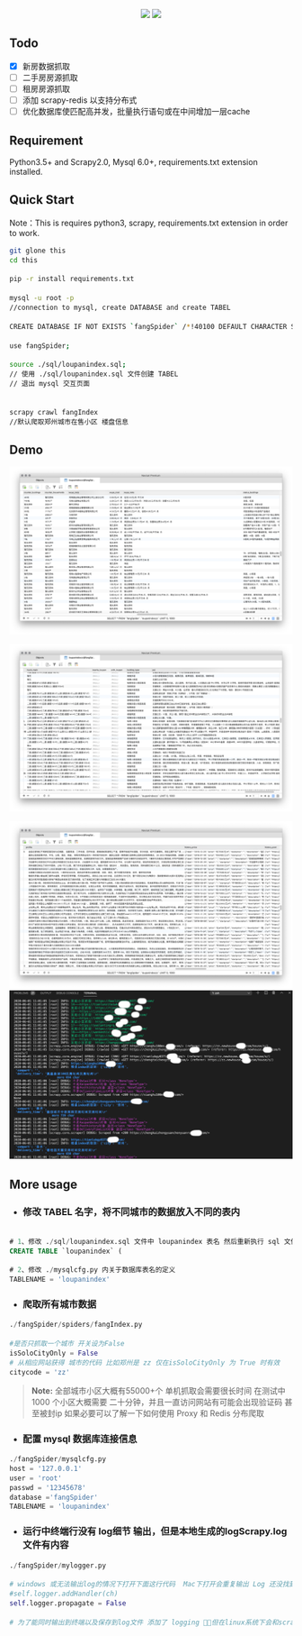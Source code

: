 <p align="center">

<img src="https://img.shields.io/badge/license-MIT-green" >
<img src="https://img.shields.io/badge/License-Python3-blue.svg">

</p>

## Todo
* [x] 新房数据抓取
* [ ] 二手房房源抓取
* [ ] 租房房源抓取 
* [ ] 添加 scrapy-redis  以支持分布式
* [ ] 优化数据库使匹配高并发，批量执行语句或在中间增加一层cache

## Requirement
Python3.5+ and Scrapy2.0, Mysql 6.0+, requirements.txt extension installed.


## Quick Start
Note：This is requires python3, scrapy, requirements.txt extension in order to work. 

```bash
git glone this
cd this

pip -r install requirements.txt

mysql -u root -p
//connection to mysql, create DATABASE and create TABEL

CREATE DATABASE IF NOT EXISTS `fangSpider` /*!40100 DEFAULT CHARACTER SET utf8mb4 COLLATE utf8mb4_general_ci */ /*!80016 DEFAULT ENCRYPTION='N' */

use fangSpider;

source ./sql/loupanindex.sql;
// 使用 ./sql/loupanindex.sql 文件创建 TABEL 
// 退出 mysql 交互页面


scrapy crawl fangIndex
//默认爬取郑州城市在售小区 楼盘信息 
```
## Demo
![alt Crawled Data](./res/demo5.png)

[comment]: <![alt Crawled Data](./res/demo4.png)>
![alt Crawled Data](./res/demo3.png)

[//]:<![alt Crawled Data](./res/demo2.png)>
![alt Crawled Data](./res/demo1.png)
![alt Crawled Data](./res/demo6.png)


## More usage

+ ### **修改 TABEL 名字，将不同城市的数据放入不同的表内**
```sql

# 1、修改 ./sql/loupanindex.sql 文件中 loupanindex 表名 然后重新执行 sql 文件
CREATE TABLE `loupanindex` (

# 2、修改 ./mysqlcfg.py 内关于数据库表名的定义
TABLENAME = 'loupanindex'
```
+ ### **爬取所有城市数据**
```python
./fangSpider/spiders/fangIndex.py

#是否只抓取一个城市 开关设为False
isSoloCityOnly = False
# 从相应网站获得 城市的代码 比如郑州是 zz 仅在isSoloCityOnly 为 True 时有效
citycode = 'zz'
```
>**Note:** 全部城市小区大概有55000+个 单机抓取会需要很长时间 在测试中 1000 个小区大概需要 二十分钟，并且一直访问网站有可能会出现验证码 甚至被封ip 如果必要可以了解一下如何使用 Proxy 和 Redis 分布爬取

+ ### **配置 mysql 数据库连接信息**
```python
./fangSpider/mysqlcfg.py
host = '127.0.0.1'
user = 'root'
passwd = '12345678'
database ='fangSpider'
TABLENAME = 'loupanindex'
```

+ ### **运行中终端行没有 log细节 输出，但是本地生成的logScrapy.log 文件有内容**
```python
./fangSpider/mylogger.py

# windows 或无法输出log的情况下打开下面这行代码  Mac下打开会重复输出 Log 还没找到原因
#self.logger.addHandler(ch)
self.logger.propagate = False

# 为了能同时输出到终端以及保存到log文件 添加了 logging ，但在linux系统下会和scrapy的logging出现重复输出的情况 所以关闭了 mylogger 的终端输出能力 使用系统默认的输出 
```

